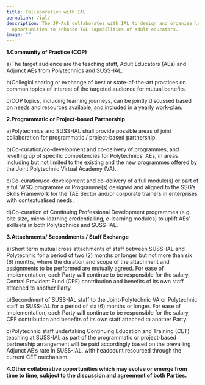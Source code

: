 ```yaml
---
title: Collaboration with IAL
permalink: /ial/
description: The JP-AcE collaborates with IAL to design and organise learning
  opportunities to enhance T&L capabilities of adult educators.
image: ""
---
```

   

**1.Community of Practice (COP)**

a)The target audience are the teaching staff, Adult Educators (AEs) and Adjunct AEs from Polytechnics and SUSS-IAL.

b)Collegial sharing or exchange of best or state-of-the-art practices on common topics of interest of the targeted audience for mutual benefits.

c)COP topics, including learning journeys, can be jointly discussed based on needs and resources available, and included in a yearly work-plan.

**2.Programmatic or Project-based Partnership**

a)Polytechnics and SUSS-IAL shall provide possible areas of joint collaboration for programmatic / project-based partnership.

b)Co-curation/co-development and co-delivery of programmes, and levelling up of specific competencies for Polytechnics’ AEs, in areas including but not limited to the existing and the new programmes offered by the Joint Polytechnic Virtual Academy (VA).

c)Co-curation/co-development and co-delivery of a full module(s) or part of a full WSQ programme or Programme(s) designed and aligned to the SSG’s Skills Framework for the TAE Sector and/or corporate trainers in enterprises with contextualised needs.

d)Co-curation of Continuing Professional Development programmes (e.g. bite size, micro-learning credentialling, e-learning modules) to uplift AEs’ skillsets in both Polytechnics and SUSS-IAL.  

**3.Attachments/ Secondments / Staff Exchange**

a)Short term mutual cross attachments of staff between SUSS-IAL and Polytechnic for a period of two (2) months or longer but not more than six (6) months, where the duration and scope of the attachment and assignments to be performed are mutually agreed. For ease of implementation, each Party will continue to be responsible for the salary, Central Provident Fund (CPF) contribution and benefits of its own staff attached to another Party. 

b)Secondment of SUSS-IAL staff to the Joint-Polytechnic VA or Polytechnic staff to SUSS-IAL for a period of six (6) months or longer. For ease of implementation, each Party will continue to be responsible for the salary, CPF contribution and benefits of its own staff attached to another Party.

c)Polytechnic staff undertaking Continuing Education and Training (CET) teaching at SUSS-IAL as part of the programmatic or project-based partnership arrangement will be paid accordingly based on the prevailing Adjunct AE’s rate in SUSS-IAL, with headcount resourced through the current CET mechanism.

**4.Other collaborative opportunities which may evolve or emerge from time to time, subject to the discussion and agreement of both Parties.**



